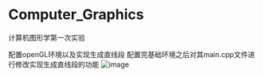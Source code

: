 # Computer_Graphics
计算机图形学第一次实验

配置openGL环境以及实现生成直线段
配置完基础环境之后对其main.cpp文件进行修改实现生成直线段的功能
![image](img/1.bmp)
